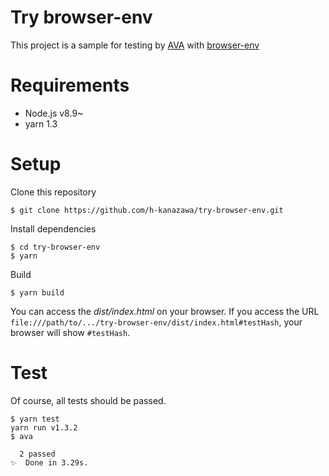 # Try browser-env

This project is a sample for testing by [AVA](https://github.com/avajs/ava) with [browser-env](https://github.com/lukechilds/browser-env)

# Requirements

- Node.js v8.9~
- yarn 1.3

# Setup

Clone this repository

```sh:
$ git clone https://github.com/h-kanazawa/try-browser-env.git
```

Install dependencies

```sh:
$ cd try-browser-env
$ yarn
```

Build

```sh:
$ yarn build
```

You can access the *dist/index.html* on your browser. If you access the URL `file:///path/to/.../try-browser-env/dist/index.html#testHash`, your browser will show `#testHash`.

# Test

Of course, all tests should be passed.

```sh:
$ yarn test
yarn run v1.3.2
$ ava

  2 passed
✨  Done in 3.29s.
```
